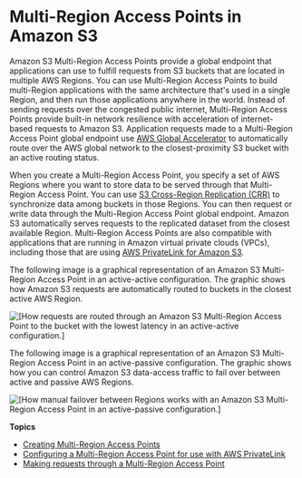 # Multi\-Region Access Points in Amazon S3<a name="MultiRegionAccessPoints"></a>

Amazon S3 Multi\-Region Access Points provide a global endpoint that applications can use to fulfill requests from S3 buckets that are located in multiple AWS Regions\. You can use Multi\-Region Access Points to build multi\-Region applications with the same architecture that's used in a single Region, and then run those applications anywhere in the world\. Instead of sending requests over the congested public internet, Multi\-Region Access Points provide built\-in network resilience with acceleration of internet\-based requests to Amazon S3\. Application requests made to a Multi\-Region Access Point global endpoint use [AWS Global Accelerator](https://docs.aws.amazon.com/global-accelerator/latest/dg/) to automatically route over the AWS global network to the closest\-proximity S3 bucket with an active routing status\. 

When you create a Multi\-Region Access Point, you specify a set of AWS Regions where you want to store data to be served through that Multi\-Region Access Point\. You can use [S3 Cross\-Region Replication \(CRR\)](http://aws.amazon.com/s3/features/replication/) to synchronize data among buckets in those Regions\. You can then request or write data through the Multi\-Region Access Point global endpoint\. Amazon S3 automatically serves requests to the replicated dataset from the closest available Region\. Multi\-Region Access Points are also compatible with applications that are running in Amazon virtual private clouds \(VPCs\), including those that are using [AWS PrivateLink for Amazon S3](privatelink-interface-endpoints.md)\. 

The following image is a graphical representation of an Amazon S3 Multi\-Region Access Point in an active\-active configuration\. The graphic shows how Amazon S3 requests are automatically routed to buckets in the closest active AWS Region\.

![\[How requests are routed through an Amazon S3 Multi-Region Access Point to the bucket with the lowest latency in an active-active configuration.\]](http://docs.aws.amazon.com/AmazonS3/latest/userguide/images/MultiRegionAccessPoints.png)

 The following image is a graphical representation of an Amazon S3 Multi\-Region Access Point in an active\-passive configuration\. The graphic shows how you can control Amazon S3 data\-access traffic to fail over between active and passive AWS Regions\.

![\[How manual failover between Regions works with an Amazon S3 Multi-Region Access Point in an active-passive configuration.\]](http://docs.aws.amazon.com/AmazonS3/latest/userguide/images/MultiRegionAccessPointsFailover.png)

**Topics**
+ [Creating Multi\-Region Access Points](CreatingMultiRegionAccessPoints.md)
+ [Configuring a Multi\-Region Access Point for use with AWS PrivateLink](MultiRegionAccessConfiguration.md)
+ [Making requests through a Multi\-Region Access Point](MultiRegionAccessPointRequests.md)